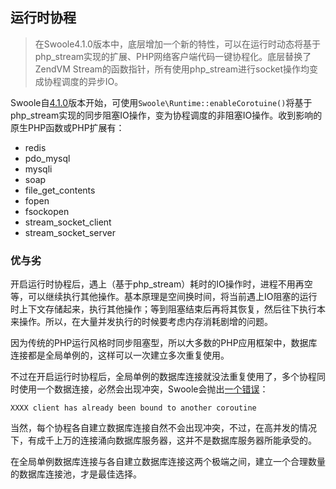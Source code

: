 ## 运行时协程

> 在Swoole4.1.0版本中，底层增加一个新的特性，可以在运行时动态将基于php_stream实现的扩展、PHP网络客户端代码一键协程化。底层替换了ZendVM Stream的函数指针，所有使用php_stream进行socket操作均变成协程调度的异步IO。

Swoole自[4.1.0](https://wiki.swoole.com/wiki/page/p-4.1.0.html)版本开始，可使用`Swoole\Runtime::enableCorotuine()`将基于php_stream实现的同步阻塞IO操作，变为协程调度的非阻塞IO操作。收到影响的原生PHP函数或PHP扩展有：

* redis
* pdo_mysql
* mysqli
* soap
* file_get_contents
* fopen
* fsockopen
* stream_socket_client
* stream_socket_server

### 优与劣

开启运行时协程后，遇上（基于php_stream）耗时的IO操作时，进程不用再空等，可以继续执行其他操作。基本原理是空间换时间，将当前遇上IO阻塞的运行时上下文存储起来，执行其他操作；等到阻塞结束后再将其恢复，然后往下执行本来操作。所以，在大量并发执行的时候要考虑内存消耗剧增的问题。

因为传统的PHP运行风格时同步阻塞型，所以大多数的PHP应用框架中，数据库连接都是全局单例的，这样可以一次建立多次重复使用。

不过在开启运行时协程后，全局单例的数据库连接就没法重复使用了，多个协程同时使用一个数据连接，必然会出现冲突，Swoole会抛出[一个错误](https://wiki.swoole.com/wiki/page/963.html)：

```
XXXX client has already been bound to another coroutine
```

当然，每个协程各自建立数据库连接自然不会出现冲突，不过，在高并发的情况下，有成千上万的连接涌向数据库服务器，这并不是数据库服务器所能承受的。

在全局单例数据库连接与各自建立数据库连接这两个极端之间，建立一个合理数量的数据库连接池，才是最佳选择。


